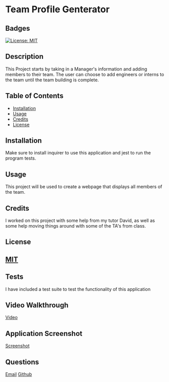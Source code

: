 # Team Profile Genterator
            
## Badges
[![License: MIT](https://img.shields.io/badge/License-MIT-yellow.svg)](https://opensource.org/licenses/MIT)
## Description
This Project starts by taking in a Manager's information and adding members to their team. The user can choose to add engineers or interns to the team until the team building is complete. 

## Table of Contents

- [Installation](#installation)
- [Usage](#usage)
- [Credits](#credits)
- [License](#license)

## Installation
Make sure to install inquirer to use this application and jest to run the program tests.

## Usage
This project will be used to create a webpage that displays all members of the team.

## Credits
I worked on this project with some help from my tutor David, as well as some help moving things around with some of the TA's from class.

## License
[MIT](https://choosealicense.com/licenses/mit/)
---

## Tests
I have included a test suite to test the functionality of this application
## Video Walkthrough
[Video](https://drive.google.com/file/d/1AL2_NfXYc7_GIgWzkbdU3LzHclZdfM8j/view)
## Application Screenshot
[Screenshot](./my-team.png)
## Questions
[Email](mailto:michaelicampbell8@gmail.com)
[Github](https://www.github.com/mcampb8)
